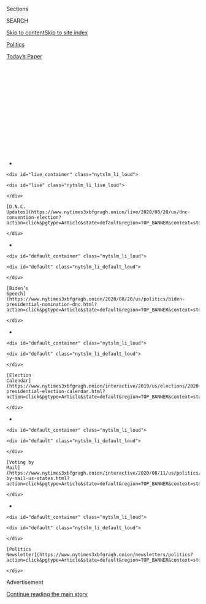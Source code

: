 <div id="app">

<div>

<div>

<div>

<div class="NYTAppHideMasthead css-1q2w90k e1suatyy0">

<div class="section css-ui9rw0 e1suatyy2">

<div class="css-eph4ug er09x8g0">

<div class="css-6n7j50">

</div>

<span class="css-1dv1kvn">Sections</span>

<div class="css-10488qs">

<span class="css-1dv1kvn">SEARCH</span>

</div>

[Skip to content](#site-content)[Skip to site
index](#site-index)

</div>

<div id="masthead-section-label" class="css-1wr3we4 eaxe0e00">

[Politics](https://www.nytimes3xbfgragh.onion/section/politics)

</div>

<div class="css-10698na e1huz5gh0">

</div>

</div>

<div id="masthead-bar-one" class="section hasLinks css-15hmgas e1csuq9d3">

<div class="css-uqyvli e1csuq9d0">

</div>

<div class="css-1uqjmks e1csuq9d1">

</div>

<div class="css-9e9ivx">

[](https://myaccount.nytimes3xbfgragh.onion/auth/login?response_type=cookie&client_id=vi)

</div>

<div class="css-1bvtpon e1csuq9d2">

[Today’s
Paper](https://www.nytimes3xbfgragh.onion/section/todayspaper)

</div>

</div>

</div>

</div>

<div data-aria-hidden="false">

<div id="site-content" data-role="main">

<div>

<div class="css-1aor85t" style="opacity:0.000000001;z-index:-1;visibility:hidden">

<div class="css-1hqnpie">

<div class="css-epjblv">

<span class="css-17xtcya">[Politics](/section/politics)</span><span class="css-x15j1o">|</span><span class="css-fwqvlz">Why
Joe Biden Resonates With Blue-Collar
Voters</span>

</div>

<div class="css-k008qs">

<div class="css-1iwv8en">

<span class="css-18z7m18"></span>

<div>

</div>

</div>

<span class="css-1n6z4y">https://nyti.ms/2rS6etk</span>

<div class="css-1705lsu">

<div class="css-4xjgmj">

<div class="css-4skfbu" data-role="toolbar" data-aria-label="Social Media Share buttons, Save button, and Comments Panel with current comment count" data-testid="share-tools">

  - 
  - 
  - 
  - 
    
    <div class="css-6n7j50">
    
    </div>

  - 
  - 

</div>

</div>

</div>

</div>

</div>

</div>

<div class="css-13pd83m">

<div id="NYT_TOP_BANNER_REGION">

<div>

<div id="styln-elections-notifications-menu" class="section css-l08pwh interactive-content interactive-size-medium">

<div class="css-17ih8de interactive-body">

<div class="nytslm_innerContainer" data-aria-live="polite">

<div class="nytslm_title">

</div>

  - 
    
    <div id="live_container" class="nytslm_li_loud">
    
    <div id="live" class="nytslm_li_live_loud">
    
    </div>
    
    [D.N.C.
    Updates](https://www.nytimes3xbfgragh.onion/live/2020/08/20/us/dnc-convention-election?action=click&pgtype=Article&state=default&region=TOP_BANNER&context=storylines_menu)
    
    </div>

  - 
    
    <div id="default_container" class="nytslm_li_loud">
    
    <div id="default" class="nytslm_li_default_loud">
    
    </div>
    
    [Biden’s
    Speech](https://www.nytimes3xbfgragh.onion/2020/08/20/us/politics/biden-presidential-nomination-dnc.html?action=click&pgtype=Article&state=default&region=TOP_BANNER&context=storylines_menu)
    
    </div>

  - 
    
    <div id="default_container" class="nytslm_li_loud">
    
    <div id="default" class="nytslm_li_default_loud">
    
    </div>
    
    [Election
    Calendar](https://www.nytimes3xbfgragh.onion/interactive/2019/us/elections/2020-presidential-election-calendar.html?action=click&pgtype=Article&state=default&region=TOP_BANNER&context=storylines_menu)
    
    </div>

  - 
    
    <div id="default_container" class="nytslm_li_loud">
    
    <div id="default" class="nytslm_li_default_loud">
    
    </div>
    
    [Voting by
    Mail](https://www.nytimes3xbfgragh.onion/interactive/2020/08/11/us/politics/vote-by-mail-us-states.html?action=click&pgtype=Article&state=default&region=TOP_BANNER&context=storylines_menu)
    
    </div>

  - 
    
    <div id="default_container" class="nytslm_li_loud">
    
    <div id="default" class="nytslm_li_default_loud">
    
    </div>
    
    [Politics
    Newsletter](https://www.nytimes3xbfgragh.onion/newsletters/politics?action=click&pgtype=Article&state=default&region=TOP_BANNER&context=storylines_menu)
    
    </div>

</div>

</div>

</div>

</div>

</div>

</div>

<div id="top-wrapper" class="css-1sy8kpn">

<div id="top-slug" class="css-l9onyx">

Advertisement

</div>

[Continue reading the main
story](#after-top)

<div class="ad top-wrapper" style="text-align:center;height:100%;display:block;min-height:250px">

<div id="top" class="place-ad" data-position="top" data-size-key="top">

</div>

</div>

<div id="after-top">

</div>

</div>

<div>

<div id="sponsor-wrapper" class="css-1hyfx7x">

<div id="sponsor-slug" class="css-19vbshk">

Supported by

</div>

[Continue reading the main
story](#after-sponsor)

<div id="sponsor" class="ad sponsor-wrapper" style="text-align:center;height:100%;display:block">

</div>

<div id="after-sponsor">

</div>

</div>

<div class="css-186x18t">

</div>

<div class="css-1vkm6nb ehdk2mb0">

# Why Joe Biden Resonates With Blue-Collar Voters

</div>

Joseph R. Biden Jr. has durable support from a multiracial coalition of
working-class voters who view him as one of their own.

<div class="css-79elbk" data-testid="photoviewer-wrapper">

<div class="css-z3e15g" data-testid="photoviewer-wrapper-hidden">

</div>

<div class="css-1a48zt4 ehw59r15" data-testid="photoviewer-children">

![<span class="css-16f3y1r e13ogyst0" data-aria-hidden="true">Joseph R.
Biden Jr. with supporters in Des Moines this fall.  Many working-class
voters feel a kinship with the former vice president and believe he is
the Democrats’ strongest general election
prospect.</span><span class="css-cnj6d5 e1z0qqy90" itemprop="copyrightHolder"><span class="css-1ly73wi e1tej78p0">Credit...</span><span><span>Hilary
Swift for The New York
Times</span></span></span>](https://static01.graylady3jvrrxbe.onion/images/2019/09/24/us/politics/24bidenbluecollar1/24bidenbluecollar1-articleLarge.jpg?quality=75&auto=webp&disable=upscale)

</div>

</div>

<div class="css-18e8msd">

<div class="css-vp77d3 epjyd6m0">

<div class="css-1baulvz">

By [<span class="css-1baulvz" itemprop="name">Katie
Glueck</span>](https://www.nytimes3xbfgragh.onion/by/katie-glueck) and
[<span class="css-1baulvz last-byline" itemprop="name">Jonathan
Martin</span>](https://www.nytimes3xbfgragh.onion/by/jonathan-martin)

</div>

</div>

  - 
    
    <div class="css-ld3wwf e16638kd2">
    
    Nov. 19,
    2019
    
    </div>

  - 
    
    <div class="css-4xjgmj">
    
    <div class="css-d8bdto" data-role="toolbar" data-aria-label="Social Media Share buttons, Save button, and Comments Panel with current comment count" data-testid="share-tools">
    
      - 
      - 
      - 
      - 
        
        <div class="css-6n7j50">
        
        </div>
    
      - 
      - 
    
    </div>
    
    </div>

</div>

</div>

<div class="section meteredContent css-1r7ky0e" name="articleBody" itemprop="articleBody">

<div class="css-1fanzo5 StoryBodyCompanionColumn">

<div class="css-53u6y8">

WEST POINT, Iowa — They are white and nonwhite alike, prefer Facebook
over Twitter, if they are on social media at all, and can be hard to
find at Democratic campaign events dominated by ** activists from the
professional class. But these blue-collar voters could go a long way
toward determining who captures the Democratic presidential nomination —
and [Joseph R. Biden
Jr.](https://www.nytimes3xbfgragh.onion/interactive/2020/us/elections/joe-biden.html)
is racing to press his advantage with that constituency.

With less than three months to go before voting begins in the 2020
primary, and on the eve of the fifth presidential primary debate, Mr.
Biden faces [significant
challenges](https://www.nytimes3xbfgragh.onion/2019/11/16/us/politics/iowa-poll-democrats.html)
in the key early states of
[Iowa](https://www.nytimes3xbfgragh.onion/2019/08/22/us/politics/joe-biden-trump-2020.html)
and [New
Hampshire](https://www.realclearpolitics.com/epolls/2020/president/nh/new_hampshire_democratic_presidential_primary-6276.html#polls),
a [cash
crunch](https://www.nytimes3xbfgragh.onion/2019/10/16/us/politics/democratic-fundraising-joe-biden.html)
and [several Democrats
threatening](https://www.nytimes3xbfgragh.onion/2019/11/15/us/politics/deval-patrick-michael-bloomberg-2020.html)
his [standing with centrist
voters](https://www.nytimes3xbfgragh.onion/2019/11/04/us/politics/pete-buttigieg-iowa.html).

But his greatest compensating advantage right now is notably durable
support from a multiracial coalition of working-class voters who feel a
kinship with the former vice president and believe he is the Democrats’
strongest general election prospect.

At fund-raisers and on campaign stops, Mr. Biden is warning his party
against overlooking voters who were once a core Democratic constituency
but had found some elements of President Trump’s message compelling in
2016. His campaign believes the Democratic Party risks narrowing its
Electoral College path in 2020, and hurting its standing on Capitol
Hill, if candidates do not appeal directly to these more moderate voters
in battleground states in the Midwest and Sun Belt.

</div>

</div>

<div class="css-1fanzo5 StoryBodyCompanionColumn">

<div class="css-53u6y8">

And both explicitly and more subtly, Mr. Biden is portraying his chief
rival, Senator [Elizabeth
Warren](https://www.nytimes3xbfgragh.onion/interactive/2020/us/elections/elizabeth-warren.html),
and another top candidate, Senator [Bernie
Sanders](https://www.nytimes3xbfgragh.onion/interactive/2020/us/elections/bernie-sanders.html),
as liberals who are overly focused on expensive and theoretical
government overhauls.

“Growing up in a middle-class neighborhood, the last thing I liked is
people telling my family and me what we should know, what we should
believe,” Mr. Biden said as he criticized Ms. Warren’s advocacy style,
speaking at a recent CNN town hall in Iowa. “As if somehow we weren’t
informed, that we — just because we didn’t have money we weren’t
knowledgeable. I resent that.”

Ms. Warren, who is running as a corruption-battling economic populist,
surpassed Mr. Biden in a number of polls this fall, and she is often the
favorite of white, college-educated voters — but Mr. Biden still leads
comfortably with high school-educated Democrats in many surveys. That
dynamic has stymied Ms. Warren’s growth after her early-autumn surge,
and it has sometimes benefited Mr. Sanders, who also has strong
connections to blue-collar voters.

In dozens of interviews, from parades and union rallies to black
churches and political picnics, working-class Democrats who support Mr.
Biden explained their views in practical terms: they know and trust the
Scranton native from his long tenure as a Delaware senator and as Barack
Obama’s vice president, they find his incremental policy proposals
realistic and they think he can win.

</div>

</div>

<div>

</div>

<div class="css-1fanzo5 StoryBodyCompanionColumn">

<div class="css-53u6y8">

“I liked what him and Barack did together,” said Doris Stuekerjuergen,
who worked at a fireplace factory and attended an October event with Mr.
Biden in this small rural community of West Point. “Hopefully he leads
us back to where we were. The world we live in now is pretty scary.”

</div>

</div>

<div class="css-79elbk" data-testid="photoviewer-wrapper">

<div class="css-z3e15g" data-testid="photoviewer-wrapper-hidden">

</div>

<div class="css-1a48zt4 ehw59r15" data-testid="photoviewer-children">

![<span class="css-16f3y1r e13ogyst0" data-aria-hidden="true">Mr. Biden
in West Point, Iowa, where he was well received by the rural
community.</span><span class="css-cnj6d5 e1z0qqy90" itemprop="copyrightHolder"><span class="css-1ly73wi e1tej78p0">Credit...</span><span>Jordan
Gale for The New York
Times</span></span>](https://static01.graylady3jvrrxbe.onion/images/2019/11/18/us/politics/18bidenbluecollar-03/merlin_163208694_f4b94396-e178-45b2-9ae6-65b9b385bb93-articleLarge.jpg?quality=75&auto=webp&disable=upscale)

</div>

</div>

<div class="css-1fanzo5 StoryBodyCompanionColumn">

<div class="css-53u6y8">

The Democrat who forges a cross-racial coalition of working-class voters
almost always wins the party’s presidential nomination. It is a path
that was disrupted only in 2008 when Mr. Obama was able to achieve what
few of his predecessors had — fuse the support of upscale whites with
black Democrats.

But surveys in this race indicate a return to the longstanding tradition
in Democratic primaries of voters splitting along class lines, and
illuminate a key slice of Mr. Biden’s
base.

<div id="NYT_MAIN_CONTENT_1_REGION" class="css-9tf9ac">

<div>

<div id="styln-nfldraft-updates-block" class="section interactive-content interactive-size-medium css-1ftcdic">

<div class="css-17ih8de interactive-body">

<div id="styln-briefing-block">

<div class="briefing-block-header-section">

# [Latest Updates: 2020 Election](https://www.nytimes3xbfgragh.onion/live/2020/08/19/us/dnc-convention-election?action=click&pgtype=Article&state=default&region=MAIN_CONTENT_1&context=storylines_live_updates)

</div>

<div class="briefing-block-lb-items">

<div class="briefing-block-update-time">

[7h
ago](https://www.nytimes3xbfgragh.onion/live/2020/08/19/us/dnc-convention-election?action=click&pgtype=Article&state=default&region=MAIN_CONTENT_1&context=storylines_live_updates#night-3-featured-more-policy-a-focus-on-women-and-a-full-throated-rejection-of-trump-by-his-predecessor)

</div>

<div>

[Night 3 featured more policy, a focus on women and a full-throated
rejection of Trump by his
predecessor.](https://www.nytimes3xbfgragh.onion/live/2020/08/19/us/dnc-convention-election?action=click&pgtype=Article&state=default&region=MAIN_CONTENT_1&context=storylines_live_updates#night-3-featured-more-policy-a-focus-on-women-and-a-full-throated-rejection-of-trump-by-his-predecessor)

</div>

<div class="briefing-block-update-time">

[9h
ago](https://www.nytimes3xbfgragh.onion/live/2020/08/19/us/dnc-convention-election?action=click&pgtype=Article&state=default&region=MAIN_CONTENT_1&context=storylines_live_updates#trump-live-tweeted-obamas-speech-tonight-hell-appear-on-fox-news-right-before-bidens-tomorrow)

</div>

<div>

[Trump live-tweeted Obama’s speech tonight. He’ll appear on Fox News
right before Biden’s
tomorrow.](https://www.nytimes3xbfgragh.onion/live/2020/08/19/us/dnc-convention-election?action=click&pgtype=Article&state=default&region=MAIN_CONTENT_1&context=storylines_live_updates#trump-live-tweeted-obamas-speech-tonight-hell-appear-on-fox-news-right-before-bidens-tomorrow)

</div>

<div class="briefing-block-update-time">

[9h
ago](https://www.nytimes3xbfgragh.onion/live/2020/08/19/us/dnc-convention-election?action=click&pgtype=Article&state=default&region=MAIN_CONTENT_1&context=storylines_live_updates#advocates-for-domestic-violence-survivors-praised-biden-in-a-video)

</div>

<div>

[Advocates for domestic violence survivors praised Biden in a
video.](https://www.nytimes3xbfgragh.onion/live/2020/08/19/us/dnc-convention-election?action=click&pgtype=Article&state=default&region=MAIN_CONTENT_1&context=storylines_live_updates#advocates-for-domestic-violence-survivors-praised-biden-in-a-video)

</div>

</div>

<div class="briefing-block-footer">

<div class="briefing-block-footer-meta">

[See more
updates](https://www.nytimes3xbfgragh.onion/live/2020/08/19/us/dnc-convention-election?action=click&pgtype=Article&state=default&region=MAIN_CONTENT_1&context=storylines_live_updates)

</div>

</div>

</div>

</div>

</div>

</div>

</div>

A recent [New York Times/Siena College
poll](https://www.nytimes3xbfgragh.onion/2019/11/08/us/politics/democrats-poll-moderates-battleground.html)
of Democratic primary voters in general election battleground states
found that among white voters without a four-year degree, Mr. Biden had
double the support — 30 percent — of Ms. Warren and Mr. Sanders. But the
numbers for Mr. Biden and Ms. Warren were nearly reversed among white
college graduates. In Iowa, where Mr. Biden [is
struggling](https://www.nytimes3xbfgragh.onion/2019/11/01/us/politics/iowa-poll-warren-biden.html),
he was still the strong favorite of voters who did not go past high
school in another recent [New York Times/Siena College
poll](https://www.nytimes3xbfgragh.onion/2019/11/01/us/politics/iowa-poll-warren-biden.html)
of likely Democratic caucusgoers.

And in South Carolina, where the Democratic electorate is dominated by
black voters and where Mr. Biden is strong across the board, a [Monmouth
University
poll](https://www.monmouth.edu/polling-institute/documents/monmouthpoll_sc_102319.pdf/)
from late last month showed him receiving the support of 38 percent of
voters without college degrees, well ahead of his rivals.

“He is the only candidate right now that I feel can beat Trump,” said
Ivie Barnwell, who stood in the shade selling her handmade sweetgrass
baskets in Galivants Ferry, S.C. Around her, T-shirt-clad activists and
a host of presidential candidates descended on the town for a political
festival earlier this fall. “This Trump man has got to go,” she said.

</div>

</div>

<div class="css-1fanzo5 StoryBodyCompanionColumn">

<div class="css-53u6y8">

For some voters, Mr. Biden appeals because there are strategic
assumptions at work: many black working-class Democrats believe that
white America will only support a well-known white male, such as Mr.
Biden, while a number of working-class white Democrats also believe he
is the most acceptable nominee. Some voters cited [the
misogyny](https://www.nytimes3xbfgragh.onion/2019/07/03/us/politics/women-presidential-candidates-2020.html)
and racism that female candidates and candidates of color have
experienced in previous races.

And then there is the crucial fact that many of these voters — whether
because of his down-to-earth persona, the [tragedies he has
endured](https://www.nytimes3xbfgragh.onion/2019/05/30/us/politics/joe-biden-beau-biden-death.html)
or a combination of both — simply have warm feelings for the man they
often address as Joe when they see him.

“He relates well to blue-collar voters and to non-college voters,” Jeff
Link, a veteran Iowa Democratic strategist, said. “Those Scranton roots
kind of come through.”

Despite this advantage, some Democrats are skeptical that Mr. Biden, who
turns 77 on Wednesday, can sustain this support.

Since he entered the race in April, Mr. Biden’s poll numbers have
dipped, he has suffered from a series of [self-inflicted
errors](https://www.nytimes3xbfgragh.onion/2019/08/12/us/politics/joe-biden-gaffes.html)
that [raised concerns about his
age](https://www.nytimes3xbfgragh.onion/2019/07/29/us/politics/joe-biden-age.html),
and he has absorbed ferocious attacks from Democrats and Republicans
alike — including baseless attacks on his family from Mr. Trump.

Ty Livesay, the operations manager at a mall in Conway, S.C., said he
connected with Mr. Biden — “I’m a common Joe, he’s a common Joe” — but
acknowledged having doubts about Mr. Biden’s strength in the primary.
“Is Joe going to be able to handle it?” he asked.

Others harbor no such reservations.

“I don’t care about his personal opinion, gaffes or comments he makes —
what means most to me is what type of man he is,” said Pete Garrett, who
works at an auto parts production company and wore an Obama campaign pin
to a Biden appearance in Birmingham, Ala.

</div>

</div>

<div class="css-1fanzo5 StoryBodyCompanionColumn">

<div class="css-53u6y8">

For all of his advantages with blue-collar voters in the Democratic
primary, Mr. Biden so far [does not
appear](https://www.nytimes3xbfgragh.onion/2019/11/12/upshot/democratic-polls-battleground-states.html)
to significantly cut into Mr. Trump’s base of white working-class
voters. And he is not the only Democratic candidate perceived as
electable. Early
[polls,](https://www.realclearpolitics.com/epolls/latest_polls/general_election/)
which are parsed by some [committed
voters](https://www.nytimes3xbfgragh.onion/2019/08/22/us/politics/joe-biden-trump-2020.html)
but are not predictive at this stage, show several Democrats beating Mr.
Trump in head-to-head matchups.

Still, Mr. Biden’s rivals recognize the advantage he has built up with
blue-collar voters and are seeking their own inroads with them.

Even as she has unveiled a lengthy roster of detailed policy plans that
thrill college-educated liberals, Ms. Warren, for example, also
highlights her modest Oklahoma roots, her brothers’ military service and
her own time as a
teacher.

</div>

</div>

<div class="css-79elbk" data-testid="photoviewer-wrapper">

<div class="css-z3e15g" data-testid="photoviewer-wrapper-hidden">

</div>

<div class="css-1a48zt4 ehw59r15" data-testid="photoviewer-children">

<div class="css-1xdhyk6 erfvjey0">

<span class="css-1ly73wi e1tej78p0">Image</span>

<div class="css-zjzyr8">

<div data-testid="lazyimage-container" style="height:257.77777777777777px">

</div>

</div>

</div>

<span class="css-16f3y1r e13ogyst0" data-aria-hidden="true">John
Stankiewicz, an ironworker, applauded Mr. Sanders at a labor forum in
Philadelphia this
fall.</span><span class="css-cnj6d5 e1z0qqy90" itemprop="copyrightHolder"><span class="css-1ly73wi e1tej78p0">Credit...</span><span>Michelle
Gustafson for The New York Times</span></span>

</div>

</div>

<div class="css-1fanzo5 StoryBodyCompanionColumn">

<div class="css-53u6y8">

Mr. Sanders also enjoys a blue-collar following, polls show. While the
most politically muscular element of the Democratic working-class — the
labor unions — has largely remained on the sideline, after feeling
regret over their early intervention on behalf of Hillary Clinton in
2016, Mr. Sanders has recently notched some endorsements. They include
the country’s biggest [nurses’
union](https://www.nytimes3xbfgragh.onion/2019/11/12/us/politics/bernie-sanders-nurses-endorsement.html)
and a [teachers’
union](https://www.washingtonpost.com/education/2019/11/15/teachers-union-los-angeles-endorses-presidential-candidate-its-bernie-sanders/)
in Los Angeles. Senator [Kamala
Harris](https://www.nytimes3xbfgragh.onion/interactive/2020/us/elections/kamala-harris.html),
who is struggling in the polls, was
[endorsed](https://www.sfchronicle.com/politics/article/Exclusive-Kamala-Harris-picks-up-major-union-14839354.php)
by the United Farm Workers.

Mr. Sanders in particular is sitting on voters Mr. Biden could use,
especially if Ms. Warren continues to make gains with college-educated
Democrats — though she increasingly faces competition for those voters
from Mayor [Pete
Buttigieg](https://www.nytimes3xbfgragh.onion/interactive/2020/us/elections/pete-buttigieg.html)
of South Bend, Ind.

One union that does support Mr. Biden is the International Association
of Fire Fighters. And that union’s president, Harold Schaitberger, said
Democrats should be wary of again losing some of the voters who sided
with Mr. Trump in 2016.

</div>

</div>

<div class="css-1fanzo5 StoryBodyCompanionColumn">

<div class="css-53u6y8">

Mr. Schaitberger said these voters want to feel “that they are connected
with someone who wants to be president of the United States but isn’t,
if you will, looking down on them or preaching down to them.”

Asked whether he meant those remarks as a swipe at any of Mr. Biden’s
opponents, Mr. Schaitberger, himself a high-school educated voter,
demurred. But he noted that “there are some candidates that, you know,
speak in a very high intellectual, professorial” fashion.

Ms. Warren is a former Harvard professor.

Mr. Biden has also scolded Democrats over their drift from
bread-and-butter issues like wages, pensions and union rights.

“I bet some of you voted for Donald Trump because we stopped talking to
you,” he said at a campaign stop in Newton, Iowa, over the summer,
adding, “We sort of stopped talking to our base: high school-educated
Americans.”

</div>

</div>

<div>

</div>

<div class="css-1fanzo5 StoryBodyCompanionColumn">

<div class="css-53u6y8">

Mr. Biden’s research has indicated that such voters respond particularly
well when reminded of Mr. Biden’s [middle-class
youth](https://www.nytimes3xbfgragh.onion/2008/10/24/us/politics/24biden.html)
as a car dealer’s son and that he had lost his first wife and daughter
in a car accident and his elder son to brain cancer. He made his
biography central to his [initial
advertising](https://www.nytimes3xbfgragh.onion/2019/08/27/us/politics/joe-biden-ad-personal.html),
linking his support for the Affordable Care Act to his searing family
story.

</div>

</div>

<div class="css-79elbk" data-testid="photoviewer-wrapper">

<div class="css-z3e15g" data-testid="photoviewer-wrapper-hidden">

</div>

<div class="css-1a48zt4 ehw59r15" data-testid="photoviewer-children">

<div class="css-1xdhyk6 erfvjey0">

<span class="css-1ly73wi e1tej78p0">Image</span>

<div class="css-zjzyr8">

<div data-testid="lazyimage-container" style="height:257.1333333333334px">

</div>

</div>

</div>

<span class="css-16f3y1r e13ogyst0" data-aria-hidden="true">A crowd
gathers for Mr. Biden at a fire fighter event in Concord,
N.H.</span><span class="css-cnj6d5 e1z0qqy90" itemprop="copyrightHolder"><span class="css-1ly73wi e1tej78p0">Credit...</span><span>Tristan
Spinski for The New York Times</span></span>

</div>

</div>

<div class="css-1fanzo5 StoryBodyCompanionColumn">

<div class="css-53u6y8">

Steve Buchmeier, a 54-year-old farmer from Kellogg, Iowa, has seen Mr.
Biden’s campaign ads, and he was one of the Obama-Trump voters in
attendance at Mr. Biden’s campaign stop in Newton.

</div>

</div>

<div class="css-1fanzo5 StoryBodyCompanionColumn">

<div class="css-53u6y8">

“The U.S. isn’t ready for a girl,” he said as he reflected on the 2016
election, stressing that his own decisions are not influenced by gender.

This time around, Mr. Buchmeier said, he found Mr. Biden’s experience as
vice president impressive, though he was not committed to switching back
to the Democrats in 2020.

But, he said, “this guy is on the top of my list if I
do.”

</div>

</div>

</div>

<div>

</div>

<div>

</div>

<div id="NYT_BELOW_MAIN_CONTENT_REGION">

<div>

<div id="STLYN_guide_v1_STYLN_guide_a" class="section css-l08pwh interactive-content interactive-size-medium">

<div class="css-17ih8de interactive-body">

<div class="g-story g-freebird g-max-limit" data-preview-slug="styln-scroll-guide">

</div>

<div id="g-electionguide-id" class="g-electionguide">

<div class="g-electionguide-container">

<div class="g-electionguide-wrapper">

<div class="g-electionguide-logo">

</div>

# Our 2020 Election Guide

Updated Aug. 20, 2020

  - 
    
    -----
    
    ## Convention Recap
    
      - Joe Biden accepted the Democratic nomination, urging Americans
        to have faith that they could [“overcome this season of
        darkness.”](https://www.nytimes3xbfgragh.onion/2020/08/20/us/politics/Joe-Biden-accepts-democratic-nomination.html?action=click&pgtype=Article&state=default&region=BELOW_MAIN_CONTENT&context=storylines_guide)

  - 
    
    -----
    
    ## News Analysis
    
      - Looming over Mr. Biden’s nomination was the ever-present shadow
        of another man who’s poised to dominate the campaign: [Donald J.
        Trump](https://www.nytimes3xbfgragh.onion/2020/08/20/us/politics/biden-dnc-speech-trump.html?action=click&pgtype=Article&state=default&region=BELOW_MAIN_CONTENT&context=storylines_guide).

  - 
    
    -----
    
    ## Keep Up With Our Coverage
    
      - Get an
        [email](https://www.nytimes3xbfgragh.onion/newsletters/politics?action=click&pgtype=Article&state=default&region=BELOW_MAIN_CONTENT&context=storylines_guide)
        recapping the day’s news
    
    <!-- end list -->
    
      - Download our mobile app on
        [iOS](https://apps.apple.com/us/app/nytimes/id284862083?ls=1&mat_click_id=5c79ae7455014fd1bd66b5610c05b8f2-20191112-16948&referrer=mat_click_id%3D5c79ae7455014fd1bd66b5610c05b8f2-20191112-16948%26link_click_id%3D722930677036718082)
        and
        [Android](http://a.localytics.com/android?id=com.nytimes.android&referrer=utm_source%3Dother_nyt_mobile_web%26utm_medium%3DWeb%2520page%26utm_term%3DGeneral%2520Mobile%2520Page%26utm_campaign%3DNYT%2520Mobile%2520General%2520Page)
        and turn on Breaking News and Politics alerts

</div>

</div>

</div>

</div>

</div>

</div>

</div>

<div>

</div>

<div>

<div id="bottom-wrapper" class="css-1ede5it">

<div id="bottom-slug" class="css-l9onyx">

Advertisement

</div>

[Continue reading the main
story](#after-bottom)

<div id="bottom" class="ad bottom-wrapper" style="text-align:center;height:100%;display:block;min-height:90px">

</div>

<div id="after-bottom">

</div>

</div>

</div>

</div>

</div>

## Site Index

<div>

</div>

## Site Information Navigation

  - [© <span>2020</span> <span>The New York Times
    Company</span>](https://help.nytimes3xbfgragh.onion/hc/en-us/articles/115014792127-Copyright-notice)

<!-- end list -->

  - [NYTCo](https://www.nytco.com/)
  - [Contact
    Us](https://help.nytimes3xbfgragh.onion/hc/en-us/articles/115015385887-Contact-Us)
  - [Work with us](https://www.nytco.com/careers/)
  - [Advertise](https://nytmediakit.com/)
  - [T Brand Studio](http://www.tbrandstudio.com/)
  - [Your Ad
    Choices](https://www.nytimes3xbfgragh.onion/privacy/cookie-policy#how-do-i-manage-trackers)
  - [Privacy](https://www.nytimes3xbfgragh.onion/privacy)
  - [Terms of
    Service](https://help.nytimes3xbfgragh.onion/hc/en-us/articles/115014893428-Terms-of-service)
  - [Terms of
    Sale](https://help.nytimes3xbfgragh.onion/hc/en-us/articles/115014893968-Terms-of-sale)
  - [Site
    Map](https://spiderbites.nytimes3xbfgragh.onion)
  - [Help](https://help.nytimes3xbfgragh.onion/hc/en-us)
  - [Subscriptions](https://www.nytimes3xbfgragh.onion/subscription?campaignId=37WXW)

</div>

</div>

</div>

</div>
